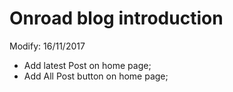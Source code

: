 # Onroad blog introduction

Modify: 16/11/2017 
- Add latest Post on home page;
- Add All Post button on home page;

